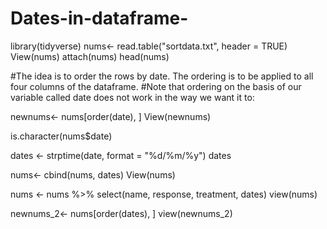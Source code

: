 # Dates-in-dataframe-

library(tidyverse)
nums<- read.table("sortdata.txt", header = TRUE)
View(nums)
attach(nums)
head(nums)

#The idea is to order the rows by date. The ordering is to be applied to all four columns of the dataframe. 
#Note that ordering on the basis of our variable called date does not work in the way we want it to:

newnums<- nums[order(date), ]
View(newnums)

is.character(nums$date)

dates <- strptime(date, format = "%d/%m/%y")
dates

nums<- cbind(nums, dates)
View(nums)

nums <- nums %>% select(name, response, treatment, dates)
view(nums)

newnums_2<- nums[order(dates), ]
view(newnums_2)

